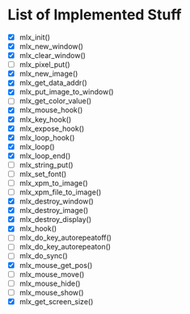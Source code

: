 # List of Implemented Stuff

- [x] mlx_init()
- [x] mlx_new_window()
- [x] mlx_clear_window()
- [ ] mlx_pixel_put()
- [x] mlx_new_image()
- [x] mlx_get_data_addr()
- [x] mlx_put_image_to_window()
- [ ] mlx_get_color_value()
- [x] mlx_mouse_hook()
- [x] mlx_key_hook()
- [x] mlx_expose_hook()
- [x] mlx_loop_hook()
- [x] mlx_loop()
- [x] mlx_loop_end()
- [ ] mlx_string_put()
- [ ] mlx_set_font()
- [ ] mlx_xpm_to_image()
- [ ] mlx_xpm_file_to_image()
- [x] mlx_destroy_window()
- [x] mlx_destroy_image()
- [x] mlx_destroy_display()
- [x] mlx_hook()
- [ ] mlx_do_key_autorepeatoff()
- [ ] mlx_do_key_autorepeaton()
- [ ] mlx_do_sync()
- [x] mlx_mouse_get_pos()
- [ ] mlx_mouse_move()
- [ ] mlx_mouse_hide()
- [ ] mlx_mouse_show()
- [x] mlx_get_screen_size()
